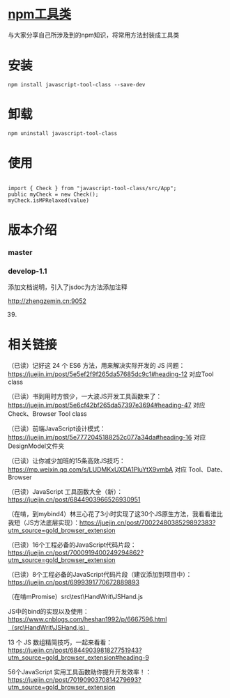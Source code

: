 
# [npm工具类](https://www.npmjs.com/package/javascript-tool-class)

与大家分享自己所涉及到的npm知识，将常用方法封装成工具类

# 安装
`npm install javascript-tool-class --save-dev`

# 卸载
`npm uninstall javascript-tool-class`

# 使用
```

import { Check } from "javascript-tool-class/src/App";
public myCheck = new Check();
myCheck.isMPRelaxed(value)
```

# 版本介绍

### master

### develop-1.1

添加文档说明，引入了jsdoc为方法添加注释

http://zhengzemin.cn:9052

39.






# 相关链接

（已读）记好这 24 个 ES6 方法，用来解决实际开发的 JS 问题：https://juejin.im/post/5e5ef2f9f265da57685dc9c1#heading-12  对应Tool class

（已读）书到用时方恨少，一大波JS开发工具函数来了：https://juejin.im/post/5e6cf42bf265da57397e3694#heading-47    对应Check、Browser Tool class

（已读）前端JavaScript设计模式：https://juejin.im/post/5e7772045188252c077a34da#heading-16  对应DesignModel文件夹

（已读）让你减少加班的15条高效JS技巧：https://mp.weixin.qq.com/s/LUDMKxUXDA1PluYtX9vmbA
对应 Tool、Date、Browser

（已读）JavaScript 工具函数大全（新）：https://juejin.cn/post/6844903966526930951  

（在啃，到mybind4）林三心花了3小时实现了这30个JS原生方法，我看看谁比我短（JS方法底层实现）：https://juejin.cn/post/7002248038529892383?utm_source=gold_browser_extension

（已读）16个工程必备的JavaScript代码片段：https://juejin.cn/post/7000919400249294862?utm_source=gold_browser_extension

（已读）8个工程必备的JavaScript代码片段（建议添加到项目中）：https://juejin.cn/post/6999391770672889893

（在啃mPromise）src\test\HandWrit\JSHand.js

JS中的bind的实现以及使用：https://www.cnblogs.com/heshan1992/p/6667596.html（src\HandWrit\JSHand.js）

13 个 JS 数组精简技巧，一起来看看：https://juejin.cn/post/6844903981827751943?utm_source=gold_browser_extension#heading-9

56个JavaScript 实用工具函数助你提升开发效率！：https://juejin.cn/post/7019090370814279693?utm_source=gold_browser_extension